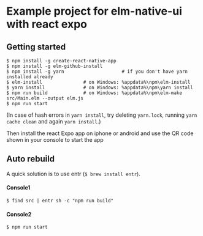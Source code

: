 # Example project for elm-native-ui with react expo

## Getting started

```
$ npm install -g create-react-native-app
$ npm install -g elm-github-install
$ npm install -g yarn                     # if you don't have yarn installed already
$ elm-install               # on Windows: %appdata%\npm\elm-install
$ yarn install              # on Windows: %appdata%\npm\yarn install
$ npm run build             # on Windows: %appdata%\npm\elm-make src/Main.elm --output elm.js
$ npm run start
```

(In case of hash errors in `yarn install`, try deleting `yarn.lock`, running `yarn cache clean` and again
`yarn install`.)

Then install the react Expo app on iphone or android and use the QR code shown in your console to start the app


## Auto rebuild
A quick solution is to use entr (`$ brew install entr`).

#### Console1
```
$ find src | entr sh -c "npm run build"
```

#### Console2
```
$ npm run start
```
